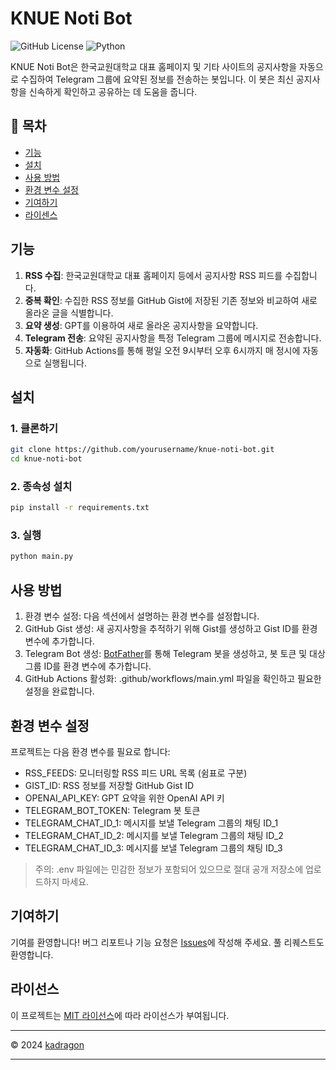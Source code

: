 # KNUE Noti Bot

![GitHub License](https://img.shields.io/github/license/kadragon/knue-noti-bot)
![Python](https://img.shields.io/badge/python-3.12%2B-blue.svg)

KNUE Noti Bot은 한국교원대학교 대표 홈페이지 및 기타 사이트의 공지사항을 자동으로 수집하여 Telegram 그룹에 요약된 정보를 전송하는 봇입니다. 이 봇은 최신 공지사항을 신속하게 확인하고 공유하는 데 도움을 줍니다.

## 📖 목차

- [기능](#기능)
- [설치](#설치)
- [사용 방법](#사용-방법)
- [환경 변수 설정](#환경-변수-설정)
- [기여하기](#기여하기)
- [라이센스](#라이선스)

## 기능

1. **RSS 수집**: 한국교원대학교 대표 홈페이지 등에서 공지사항 RSS 피드를 수집합니다.
2. **중복 확인**: 수집한 RSS 정보를 GitHub Gist에 저장된 기존 정보와 비교하여 새로 올라온 글을 식별합니다.
3. **요약 생성**: GPT를 이용하여 새로 올라온 공지사항을 요약합니다.
4. **Telegram 전송**: 요약된 공지사항을 특정 Telegram 그룹에 메시지로 전송합니다.
5. **자동화**: GitHub Actions를 통해 평일 오전 9시부터 오후 6시까지 매 정시에 자동으로 실행됩니다.

## 설치

### 1. 클론하기

```bash
git clone https://github.com/yourusername/knue-noti-bot.git
cd knue-noti-bot
```

### 2. 종속성 설치

```bash
pip install -r requirements.txt
```

### 3. 실행

```bash
python main.py
```

## 사용 방법

1. 환경 변수 설정: 다음 섹션에서 설명하는 환경 변수를 설정합니다.
2. GitHub Gist 생성: 새 공지사항을 추적하기 위해 Gist를 생성하고 Gist ID를 환경 변수에 추가합니다.
3. Telegram Bot 생성: [BotFather](https://telegram.me/BotFather)를 통해 Telegram 봇을 생성하고, 봇 토큰 및 대상 그룹 ID를 환경 변수에 추가합니다.
4. GitHub Actions 활성화: .github/workflows/main.yml 파일을 확인하고 필요한 설정을 완료합니다.

## 환경 변수 설정

프로젝트는 다음 환경 변수를 필요로 합니다:

- RSS_FEEDS: 모니터링할 RSS 피드 URL 목록 (쉼표로 구분)
- GIST_ID: RSS 정보를 저장할 GitHub Gist ID
- OPENAI_API_KEY: GPT 요약을 위한 OpenAI API 키
- TELEGRAM_BOT_TOKEN: Telegram 봇 토큰
- TELEGRAM_CHAT_ID_1: 메시지를 보낼 Telegram 그룹의 채팅 ID_1
- TELEGRAM_CHAT_ID_2: 메시지를 보낼 Telegram 그룹의 채팅 ID_2
- TELEGRAM_CHAT_ID_3: 메시지를 보낼 Telegram 그룹의 채팅 ID_3

> 주의: .env 파일에는 민감한 정보가 포함되어 있으므로 절대 공개 저장소에 업로드하지 마세요.

## 기여하기

기여를 환영합니다! 버그 리포트나 기능 요청은 [Issues](https://github.com/kadragon/knue-noti-bot/issues)에 작성해 주세요. 풀 리퀘스트도 환영합니다.

## 라이선스

이 프로젝트는 [MIT 라이선스](LICENSE)에 따라 라이선스가 부여됩니다.

---

© 2024 [kadragon](https://github.com/kadragon)

---
